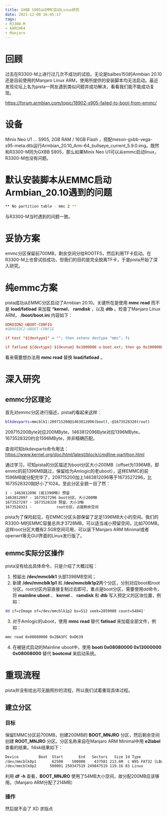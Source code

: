 ```yaml
---
title: GXBB S905从EMMC启动Linux研究
date: 2021-12-08 16:05:17
tags:
- R3300-M
- AARCH64
- Manjaro
---
```


# 回顾
过去在R3300-M上进行过几次不成功的试验。无论是balbes150的Armbian 20.10还是目前使用的Manjaro Linux ARM，使用所提供的安装脚本均无法启动。最近发现论坛上名为pista一网友遇到类似问题并成功解决，看看我们能不能成功复现。

https://forum.armbian.com/topic/18902-s905-failed-to-boot-from-emmc/
# 设备
Minix Neo U1 ... S905, 2GB RAM / 16GB Flash ，搭配meson-gxbb-vega-s95-meta.dtb运行Armbian_20.10_Arm-64_bullseye_current_5.9.0.img。既然和R3300-M同为GXBB S905，那么如果Minix Neo U1可以从emmc启动linux，R3300-M也没有问题。
# 默认安装脚本从EMMC启动Armbian_20.10遇到的问题
```bash
** No partition table - mmc 2 **
```
与R3300-M当时遇到的问题一致。
# 妥协方案
emmc分区保留前700MB，剩余空间分给ROOTFS，然后利用TF卡启动。在R3300-M上也曾试验成功，但我们的目的是完全脱离TF卡，于是pista开始了深入研究。
# 纯emmc方案
pista成功从EMMC分区启动了Armbian 20.10。关键所在是使用 **mmc read** 而不是 **load/fatload** 来加载 ***kernel**， **ramdisk** ，以及 **dtb** 。检查了Manjaro Linux ARM， **/boot/boot.ini** 内容如下：
```ini
ODROIDN2-UBOOT-CONFIG
#ODROIDC2-UBOOT-CONFIG

if test "${devtype}" = ""; then setenv devtype "mmc"; fi

if fatload ${devtype} ${devnum} 0x1000000 u-boot.ext; then go 0x1000000; fi;
```
看来需要想办法用 **mmc read** 替换 **load/fatload** 。
# 深入研究
## emmc分区理论
首先对emmc分区进行描述，pista的看起来这样：
```bash
blkdevparts=mmcblk1:209715200@1463812096(boot),-@1673528320(root)
```
209715200Byte对应200MByte，1463812096Byte对应1396MByte，1673528320约合1596MByte，并非精确匹配。

查询可知blkdevparts命令用法： https://www.kernel.org/doc/html/latest/block/cmdline-partition.html

通过学习，可知pista的分区描述为boot分区大小200MB（offset为1396MB，即emmc的前1396MB跳过，保留给为Amlogic的老uboot），这样EMMC的前1596MB就分配完毕了，209715200加上1463812096等于1673527296，比1673528320刚好小了1024。至此分区全貌一目了然：

```txt
1 - 1463812096 (前1396MB) 预留
1463812097 - 1673527296 boot分区，大小200MB
1673527297 - 1673528320 预留，大小1MB
1673528321 -           root分区，占据剩余空间
```

pista为了保险起见，在EMMC分区头部保留了足足1396MB大小的空间。我们的R3300-M的EMMC容量总共才3728MB，可以适当减小预留空间，比如700MB。这样root分区大概有2.5GB空间可用，可以装下Manjaro ARM Minimal或者openwrt等无GUI界面的Linux发行版了。
## emmc实际分区操作

pista没有给出具体命令，只是介绍了大概过程：

1. 预留出 **/dev/mmcblk1** 头部1396MB空间；
2. 新建 **/dev/mmcblk1p1** 和 **/dev/mmcblk1p2**两个分区，分别对应boot和root分区。root分区内容直接复制过去即可，重点是boot分区，需要使用dd命令，将 **mainline uboot** 、 **kernel** 、 **ramdisk** 和 **dtb** 写入预定义的区块位置，例如：
```bash
dd if=zImage of=/dev/mmcblk1p2 bs=512 seek=2859008 count=54841'
```
3. 对于Amlogic的uboot，使用 **mmc read** 替代 **fatload** 来加载全部文件，例如： 
```bash
mmc read 0x08080000 0x2BA3FC 0xD639
```
4. 在被链式启动的Mainline uboot中，使用 **booti 0x08080000 0x13000000 0x08008000** 替代 **bootcmd** 来启动系统。
# 重现流程
pista并没有给出可无脑照抄的流程，所以我们试着重现具体过程。
## 建立分区
### 目标
保留EMMC分区前700MB，创建200MB的 **BOOT_MNJRO** 分区，然后剩余空间创建 **ROOT_MNJRO** 分区。分区名称来自在Manjaro ARM Minimal中用 **e2label** 查看的结果。fdisk结果如下：
```bash
Device         Boot  Start       End   Sectors   Size Id Type
/dev/mmcblk0p1       62500    500000    437501 213.6M  c W95 FAT32 (LBA)
/dev/mmcblk0p2      500001 250347519 249847519 119.1G 83 Linux
```
利用 **df -h** 查看，**BOOT_MNJRO** 使用了54MB大小空间，故分配200MB应该够用。（Manjaro ARM分配了214MB）
### 操作
然后就不会了 XD 求指点
